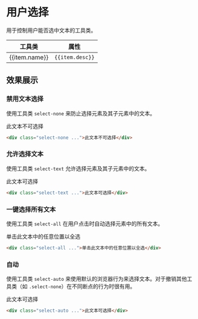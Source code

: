 # 用户选择

用于控制用户能否选中文本的工具类。

<Example class ="p-0">
  <table class="table">
    <thead>
      <tr>
        <th>工具类</th>
        <th>属性</th>
      </tr>
    </thead>
    <tbody>
      <tr v-for="item in userSelectJson">
        <td>{{item.name}}</td>
        <td><code>{{item.desc}}</code></td>
      </tr>
    </tbody>
   </table>
</Example>

## 效果展示

### 禁用文本选择

使用工具类 `select-none` 来防止选择元素及其子元素中的文本。

<Example>
  <div class="select-none px-6 py-2 -bg-secondary-100">此文本不可选择</div>
</Example>

```html
<div class="select-none ...">此文本不可选择</div>
```

### 允许选择文本

使用工具类 `select-text` 允许选择元素及其子元素中的文本。

<Example>
  <div class="select-text px-6 py-2 -bg-secondary-100">此文本可选择</div>
</Example>

```html
<div class="select-text ...">此文本可选择</div>
```

### 一键选择所有文本

使用工具类 `select-all` 在用户点击时自动选择元素中的所有文本。

<Example>
  <div class="select-all px-6 py-2 bg-secondary-100">单击此文本中的任意位置以全选</div>
</Example>

```html
<div class="select-all ...">单击此文本中的任意位置以全选</div>
```

### 自动

使用工具类 `select-auto` 来使用默认的浏览器行为来选择文本。对于撤销其他工具类（如 `.select-none`）在不同断点的行为时很有用。

<Example>
  <div class="select-auto px-6 py-2 -bg-secondary-100">此文本可选择</div>
</Example>

```html
<div class="select-auto ...">此文本可选择</div>
```

<script setup>
  const userSelectJson = [
    {name: 'select-none', desc: 'user-select: none;'},
    {name: 'select-text', desc: 'user-select: text;'},
    {name: 'select-all', desc: 'user-select: all;'},
    {name: 'select-auto', desc: 'user-select: auto;'},
  ]
</script>
